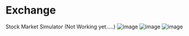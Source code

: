 # Exchange
Stock Market Simulator (Not Working yet.....)
![image](https://github.com/user-attachments/assets/3cb0016e-4d5d-4ab7-b5f0-f70b4a399b17)
![image](https://github.com/user-attachments/assets/ae7796af-ea2a-43a6-98f9-c2b05fafea59)
![image](https://github.com/user-attachments/assets/de45be66-1153-4d64-8ac1-955bcd3a34a3)
